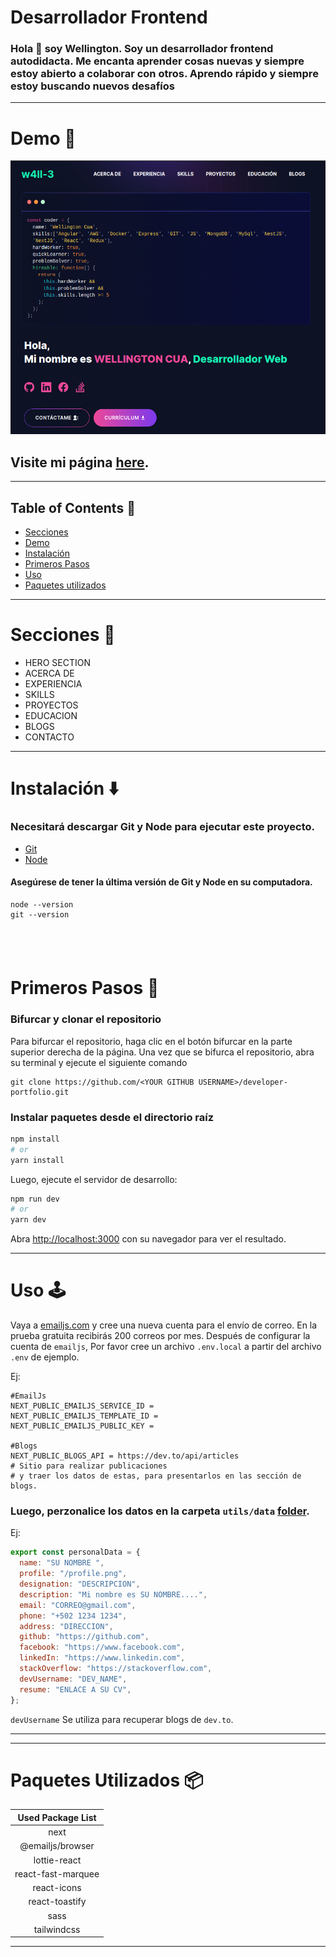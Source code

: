 
# Desarrollador Frontend

### Hola 👋 soy Wellington. Soy un desarrollador frontend autodidacta. Me encanta aprender cosas nuevas y siempre estoy abierto a colaborar con otros. Aprendo rápido y siempre estoy buscando nuevos desafíos

---

# Demo :movie_camera:

![](./public/image/screen.png)

## Visite mi página [here](https://wjcua.vercel.app/).

---

## Table of Contents :scroll:

- [Secciones](#sections-bookmark)
- [Demo](#demo-movie_camera)
- [Instalación](#installation-arrow_down)
- [Primeros Pasos](#getting-started-dart)
- [Uso](#usage-joystick)
- [Paquetes utilizados](#packages-used-package)

---

# Secciones :bookmark:

- HERO SECTION
- ACERCA DE
- EXPERIENCIA
- SKILLS
- PROYECTOS
- EDUCACION
- BLOGS
- CONTACTO

---

# Instalación :arrow_down:

### Necesitará descargar Git y Node para ejecutar este proyecto.

- [Git](https://git-scm.com/downloads)
- [Node](https://nodejs.org/en/download/)

#### Asegúrese de tener la última versión de Git y Node en su computadora.

```
node --version
git --version
```

## <br />

# Primeros Pasos :dart:

### Bifurcar y clonar el repositorio

Para bifurcar el repositorio, haga clic en el botón bifurcar en la parte superior derecha de la página. Una vez que se bifurca el repositorio, abra su terminal y ejecute el siguiente comando

```
git clone https://github.com/<YOUR GITHUB USERNAME>/developer-portfolio.git

```

### Instalar paquetes desde el directorio raíz

```bash
npm install
# or
yarn install
```

Luego, ejecute el servidor de desarrollo:

```bash
npm run dev
# or
yarn dev
```

Abra [http://localhost:3000](http://localhost:3000) con su navegador para ver el resultado.

---

# Uso :joystick:

Vaya a [emailjs.com](https://www.emailjs.com/) y cree una nueva cuenta para el envío de correo. En la prueba gratuita recibirás 200 correos por mes. Después de configurar la cuenta de `emailjs`, Por favor cree un archivo `.env.local` a partir del archivo `.env` de ejemplo.

Ej:

```env
#EmailJs
NEXT_PUBLIC_EMAILJS_SERVICE_ID =
NEXT_PUBLIC_EMAILJS_TEMPLATE_ID =
NEXT_PUBLIC_EMAILJS_PUBLIC_KEY =

#Blogs
NEXT_PUBLIC_BLOGS_API = https://dev.to/api/articles
# Sitio para realizar publicaciones
# y traer los datos de estas, para presentarlos en las sección de blogs.
```

### Luego, perzonalice los datos en la carpeta `utils/data` [folder](https://github.com/url-classes/proyecto-w4ll-3/tree/main/utils/data).

Ej:

```javascript
export const personalData = {
  name: "SU NOMBRE ",
  profile: "/profile.png",
  designation: "DESCRIPCION",
  description: "Mi nombre es SU NOMBRE....",
  email: "CORREO@gmail.com",
  phone: "+502 1234 1234",
  address: "DIRECCION",
  github: "https://github.com",
  facebook: "https://www.facebook.com",
  linkedIn: "https://www.linkedin.com",
  stackOverflow: "https://stackoverflow.com",
  devUsername: "DEV_NAME",
  resume: "ENLACE A SU CV",
};
```

`devUsername` Se utiliza para recuperar blogs de `dev.to`.

---

---

# Paquetes Utilizados :package:

| Used Package List  |
| :----------------: |
|        next        |
|  @emailjs/browser  |
|    lottie-react    |
| react-fast-marquee |
|    react-icons     |
|   react-toastify   |
|        sass        |
|    tailwindcss     |

---
